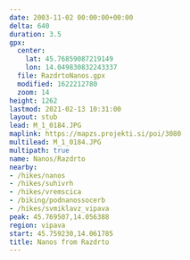 ```yaml
---
date: 2003-11-02 00:00:00+00:00
delta: 640
duration: 3.5
gpx:
  center:
    lat: 45.76859087219149
    lon: 14.049830832243337
  file: RazdrtoNanos.gpx
  modified: 1622212780
  zoom: 14
height: 1262
lastmod: 2021-02-13 10:31:00
layout: stub
lead: M_1_0184.JPG
maplink: https://mapzs.projekti.si/poi/3080
multilead: M_1_0184.JPG
multipath: true
name: Nanos/Razdrto
nearby:
- /hikes/nanos
- /hikes/suhivrh
- /hikes/vremscica
- /biking/podnanossocerb
- /hikes/svmiklavz_vipava
peak: 45.769507,14.056388
region: vipava
start: 45.759230,14.061785
title: Nanos from Razdrto
---
```

